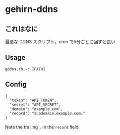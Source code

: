gehirn-ddns
===========

## これはなに
最悪な DDNS スクリプト。cron で5分ごとに回すと良い

## Usage
```
gddns.rb -c [PATH]
```

## Config
```
{
  "token": "API_TOKEN",
  "secret": "API_SECRET",
  "domain": "example.com",
  "record": "subdomain.example.com."
}
```
Note the trailing `.` in the `record` field.
